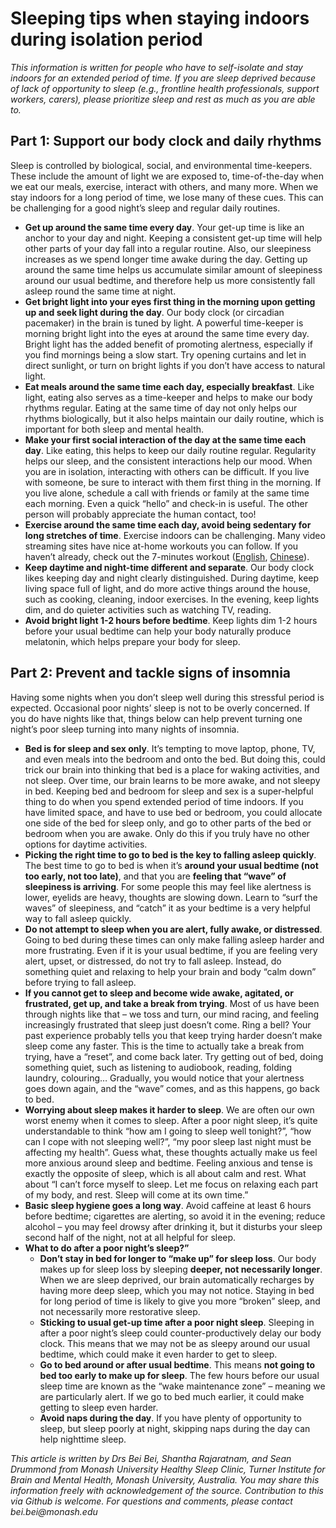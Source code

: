 # Sleeping tips when staying indoors during isolation period

_This information is written for people who have to self-isolate and stay indoors for an extended period of time. If you are sleep deprived because of lack of opportunity to sleep (e.g., frontline health professionals, support workers, carers), please prioritize sleep and rest as much as you are able to._

## Part 1: Support our body clock and daily rhythms
Sleep is controlled by biological, social, and environmental time-keepers. These include the amount of light we are exposed to, time-of-the-day when we eat our meals, exercise, interact with others, and many more. When we stay indoors for a long period of time, we lose many of these cues. This can be challenging for a good night’s sleep and regular daily routines. 
- **Get up around the same time every day**. Your get-up time is like an anchor to your day and night. Keeping a consistent get-up time will help other parts of your day fall into a regular routine. Also, our sleepiness increases as we spend longer time awake during the day. Getting up around the same time helps us accumulate similar amount of sleepiness around our usual bedtime, and therefore help us more consistently fall asleep round the same time at night.
- **Get bright light into your eyes first thing in the morning upon getting up and seek light during the day**. Our body clock (or circadian pacemaker) in the brain is tuned by light. A powerful time-keeper is morning bright light into the eyes at around the same time every day. Bright light has the added benefit of promoting alertness, especially if you find mornings being a slow start. Try opening curtains and let in direct sunlight, or turn on bright lights if you don’t have access to natural light.
- **Eat meals around the same time each day, especially breakfast**. Like light, eating also serves as a time-keeper and helps to make our body rhythms regular. Eating at the same time of day not only helps our rhythms biologically, but it also helps maintain our daily routine, which is important for both sleep and mental health.
- **Make your first social interaction of the day at the same time each day**. Like eating, this helps to keep our daily routine regular. Regularity helps our sleep, and the consistent interactions help our mood. When you are in isolation, interacting with others can be difficult. If you live with someone, be sure to interact with them first thing in the morning. If you live alone, schedule a call with friends or family at the same time each morning. Even a quick “hello” and check-in is useful. The other person will probably appreciate the human contact, too!
 - **Exercise around the same time each day, avoid being sedentary for long stretches of time**. Exercise indoors can be challenging. Many video streaming sites have nice at-home workouts you can follow. If you haven’t already, check out the 7-minutes workout ([English](https://www.webmd.com/fitness-exercise/ss/the-7-minute-workout-slideshow), [Chinese](https://baijiahao.baidu.com/s?id=1611574157441833471&wfr=spider&for=pc)).
- **Keep daytime and night-time different and separate**. Our body clock likes keeping day and night clearly distinguished. During daytime, keep living space full of light, and do more active things around the house, such as cooking, cleaning, indoor exercises. In the evening, keep lights dim, and do quieter activities such as watching TV, reading. 
- **Avoid bright light 1-2 hours before bedtime**. Keep lights dim 1-2 hours before your usual bedtime can help your body naturally produce melatonin, which helps prepare your body for sleep.

## Part 2: Prevent and tackle signs of insomnia
Having some nights when you don’t sleep well during this stressful period is expected. Occasional poor nights’ sleep is not to be overly concerned. If you do have nights like that, things below can help prevent turning one night’s poor sleep turning into many nights of insomnia.
- **Bed is for sleep and sex only**. It’s tempting to move laptop, phone, TV, and even meals into the bedroom and onto the bed. But doing this, could trick our brain into thinking that bed is a place for waking activities, and not sleep. Over time, our brain learns to be more awake, and not sleepy in bed. Keeping bed and bedroom for sleep and sex is a super-helpful thing to do when you spend extended period of time indoors. If you have limited space, and have to use bed or bedroom, you could allocate one side of the bed for sleep only, and go to other parts of the bed or bedroom when you are awake. Only do this if you truly have no other options for daytime activities.
- **Picking the right time to go to bed is the key to falling asleep quickly**. The best time to go to bed is when it’s **around your usual bedtime (not too early, not too late)**, and that you are **feeling that “wave” of sleepiness is arriving**. For some people this may feel like alertness is lower, eyelids are heavy, thoughts are slowing down. Learn to “surf the waves” of sleepiness, and “catch” it as your bedtime is a very helpful way to fall asleep quickly. 
- **Do not attempt to sleep when you are alert, fully awake, or distressed**. Going to bed during these times can only make falling asleep harder and more frustrating. Even if it is your usual bedtime, if you are feeling very alert, upset, or distressed, do not try to fall asleep. Instead, do something quiet and relaxing to help your brain and body “calm down” before trying to fall asleep.
- **If you cannot get to sleep and become wide awake, agitated, or frustrated, get up, and take a break from trying**. Most of us have been through nights like that – we toss and turn, our mind racing, and feeling increasingly frustrated that sleep just doesn’t come. Ring a bell? Your past experience probably tells you that keep trying harder doesn’t make sleep come any faster. This is the time to actually take a break from trying, have a “reset”, and come back later. Try getting out of bed, doing something quiet, such as listening to audiobook, reading, folding laundry, colouring… Gradually, you would notice that your alertness goes down again, and the “wave” comes, and as this happens, go back to bed. 
- **Worrying about sleep makes it harder to sleep**. We are often our own worst enemy when it comes to sleep. After a poor night sleep, it’s quite understandable to think “how am I going to sleep well tonight?”, “how can I cope with not sleeping well?”, “my poor sleep last night must be affecting my health”. Guess what, these thoughts actually make us feel more anxious around sleep and bedtime. Feeling anxious and tense is exactly the opposite of sleep, which is all about calm and rest. What about “I can’t force myself to sleep. Let me focus on relaxing each part of my body, and rest. Sleep will come at its own time.”
- **Basic sleep hygiene goes a long way**. Avoid caffeine at least 6 hours before bedtime; cigarettes are alerting, so avoid it in the evening; reduce alcohol – you may feel drowsy after drinking it, but it disturbs your sleep second half of the night, not at all helpful for sleep. 
- **What to do after a poor night’s sleep?”**
	- **Don’t stay in bed for longer to “make up” for sleep loss**. Our body makes up for sleep loss by sleeping **deeper, not necessarily longer**. When we are sleep deprived, our brain automatically recharges by having more deep sleep, which you may not notice. Staying in bed for long period of time is likely to give you more “broken” sleep, and not necessarily more restorative sleep. 
	- **Sticking to usual get-up time after a poor night sleep**. Sleeping in after a poor night’s sleep could counter-productively delay our body clock. This means that we may not be as sleepy around our usual bedtime, which could make it even harder to get to sleep. 
	- **Go to bed around or after usual bedtime**. This means **not going to bed too early to make up for sleep**. The few hours before our usual sleep time are known as the “wake maintenance zone” – meaning we are particularly alert. If we go to bed much earlier, it could make getting to sleep even harder. 
	- **Avoid naps during the day**. If you have plenty of opportunity to sleep, but sleep poorly at night, skipping naps during the day can help nighttime sleep.
	
_This article is written by Drs Bei Bei, Shantha Rajaratnam, and Sean Drummond from Monash University Healthy Sleep Clinic, Turner Institute for Brain and Mental Health, Monash University, Australia. You may share this information freely with acknowledgement of the source. Contribution to this via Github is welcome. For questions and comments, please contact bei.bei@monash.edu_

